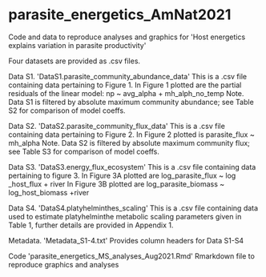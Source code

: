 # parasite_energetics_AmNat2021
Code and data to reproduce analyses and graphics for 'Host energetics explains variation in parasite productivity'

Four datasets are provided as .csv files. 

Data S1. 'DataS1.parasite_community_abundance_data'
This is a .csv file containing data pertaining to Figure 1.
In Figure 1 plotted are the partial residuals of the linear model: np ~ avg_alpha + mh_alph_no_temp 
Note. Data S1 is filtered by absolute maximum community abundance; see Table S2 for comparison of model coeffs.  

Data S2. 'DataS2.parasite_community_flux_data'
This is a .csv file containing data pertaining to Figure 2.
In Figure 2 plotted is parasite_flux ~ mh_alpha
Note. Data S2 is filtered by absolute maximum community flux; see Table S3 for comparison of model coeffs.   

Data S3. 'DataS3.energy_flux_ecosystem'
This is a .csv file containing data pertaining to figure 3. 
In Figure 3A plotted are log_parasite_flux ~ log _host_flux + river
In Figure 3B plotted are log_parasite_biomass ~ log_host_biomass +river

Data S4. 'DataS4.platyhelminthes_scaling'
This is a .csv file containing data used to estimate platyhelminthe metabolic scaling parameters given in Table 1, further details are provided in Appendix 1. 

Metadata. 'Metadata_S1-4.txt' 
Provides column headers for Data S1-S4

Code 'parasite_energetics_MS_analyses_Aug2021.Rmd'
Rmarkdown file to reproduce graphics and analyses 
